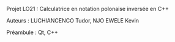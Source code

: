 Projet LO21 : Calculatrice en notation polonaise inversée en C++

Auteurs : LUCHIANCENCO Tudor, NJO EWELE Kevin

Préambule : Qt, C++
